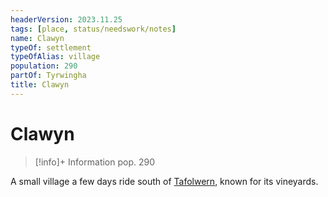 ```yaml
---
headerVersion: 2023.11.25
tags: [place, status/needswork/notes]
name: Clawyn
typeOf: settlement
typeOfAlias: village
population: 290
partOf: Tyrwingha
title: Clawyn
---
```

# Clawyn
>[!info]+ Information
> pop. 290
> 
>> 

A small village a few days ride south of [Tafolwern](<./tafolwern.md>), known for its vineyards. 